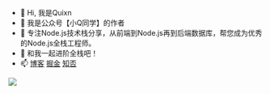 - 👋 Hi, 我是Quixn
- 👀 我是公众号【小Q同学】的作者
- 🌱 专注Node.js技术栈分享，从前端到Node.js再到后端数据库，帮您成为优秀的Node.js全栈工程师。
- 💞️ 和我一起进阶全栈吧！
- 📫 [博客](http://www.minode.club) [掘金](https://juejin.cn/user/814069913494638) [知否](https://segmentfault.com/u/quixn)

<img src="https://github-readme-stats.vercel.app/api?username=Quixn&show_icons=true&theme=radical">

<!---
Quixn/Quixn is a ✨ special ✨ repository because its `README.md` (this file) appears on your GitHub profile.
You can click the Preview link to take a look at your changes.
--->
